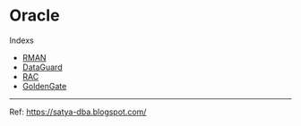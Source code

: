 # Oracle
Indexs

- [RMAN](https://github.com/ngocdiec/oracle/edit/main/RMAN/README.md)
- [DataGuard](https://github.com/ngocdiec/oracle/edit/main/DataGuard/README.md)
- [RAC](https://github.com/ngocdiec/oracle/edit/main/RAC/README.md)
- [GoldenGate](https://github.com/ngocdiec/oracle/edit/main/GoldenGate/README.md)

---
Ref:
https://satya-dba.blogspot.com/
